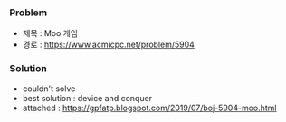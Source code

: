 ### Problem
* 제목 : Moo 게임
* 경로 : https://www.acmicpc.net/problem/5904

### Solution
* couldn't solve
* best solution : device and conquer
* attached : https://gpfatp.blogspot.com/2019/07/boj-5904-moo.html
